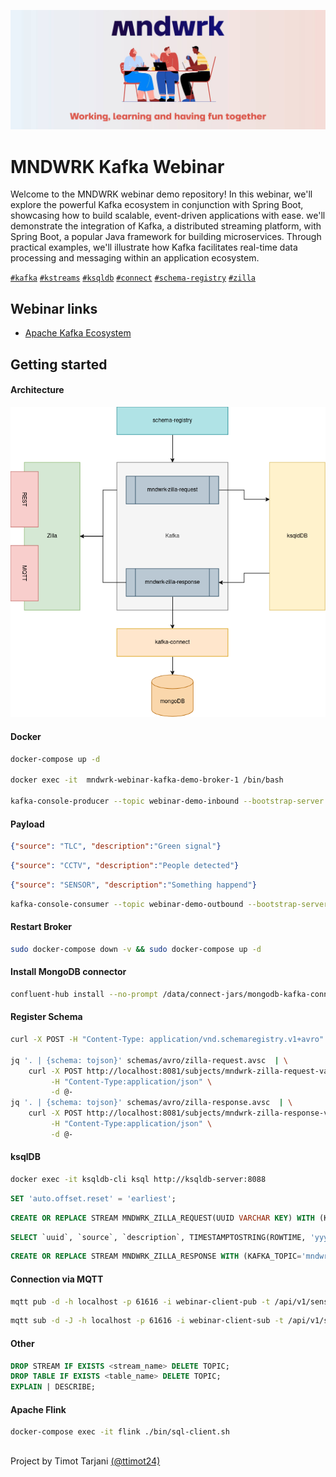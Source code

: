 ![cover](./src/main/resources/img/cover.jpg)
# MNDWRK Kafka Webinar



Welcome to the MNDWRK webinar demo repository! In this webinar, we'll explore the powerful Kafka ecosystem in conjunction with Spring Boot, showcasing how to build scalable, event-driven applications with ease.
we'll demonstrate the integration of Kafka, a distributed streaming platform, with Spring Boot, a popular Java framework for building microservices. Through practical examples, we'll illustrate how Kafka facilitates real-time data processing and messaging within an application ecosystem.

[`#kafka`](#) [`#kstreams`](#) [`#ksqldb`](#) [`#connect`](#) [`#schema-registry`](#) [`#zilla`](#)

## Webinar links

 - [Apache Kafka Ecosystem](https://www.mndwrk.com/events/digitalk-webinar-apache-kafka-ecosystem)

## Getting started

#### Architecture

![architecture](./architecture/mndwrk-demo.drawio.png)

#### Docker

```sh
docker-compose up -d

docker exec -it  mndwrk-webinar-kafka-demo-broker-1 /bin/bash

kafka-console-producer --topic webinar-demo-inbound --bootstrap-server localhost:9092
```

#### Payload

```json
{"source": "TLC", "description":"Green signal"}
```

```json
{"source": "CCTV", "description":"People detected"}
```

```json
{"source": "SENSOR", "description":"Something happend"}
```

```sh
kafka-console-consumer --topic webinar-demo-outbound --bootstrap-server localhost:9092
```

#### Restart Broker

```sh
sudo docker-compose down -v && sudo docker-compose up -d
```

#### Install MongoDB connector
```sh
confluent-hub install --no-prompt /data/connect-jars/mongodb-kafka-connect-mongodb-1.12.0.zip
```

#### Register Schema
```sh
curl -X POST -H "Content-Type: application/vnd.schemaregistry.v1+avro" -d@schemas/avro/zilla-request.avsc http://localhost:8081/subjects/mndwrk-zilla-request-value/versions | jq

jq '. | {schema: tojson}' schemas/avro/zilla-request.avsc  | \
    curl -X POST http://localhost:8081/subjects/mndwrk-zilla-request-value/versions \
         -H "Content-Type:application/json" \
         -d @-
jq '. | {schema: tojson}' schemas/avro/zilla-response.avsc  | \
    curl -X POST http://localhost:8081/subjects/mndwrk-zilla-response-value/versions \
         -H "Content-Type:application/json" \
         -d @-
```

#### ksqlDB
```sh
docker exec -it ksqldb-cli ksql http://ksqldb-server:8088
```

```sql
SET 'auto.offset.reset' = 'earliest';
```

```sql
CREATE OR REPLACE STREAM MNDWRK_ZILLA_REQUEST(UUID VARCHAR KEY) WITH (KAFKA_TOPIC='mndwrk-zilla-request', KEY_FORMAT='KAFKA', PARTITIONS=1, VALUE_FORMAT='AVRO');
```

```sql
SELECT `uuid`, `source`, `description`, TIMESTAMPTOSTRING(ROWTIME, 'yyyy-MM-dd HH:mm:ss.SSS') as `detectedAt` FROM MNDWRK_ZILLA_REQUEST EMIT CHANGES;
```

```sql
CREATE OR REPLACE STREAM MNDWRK_ZILLA_RESPONSE WITH (KAFKA_TOPIC='mndwrk-zilla-response', KEY_FORMAT='KAFKA', PARTITIONS=1, VALUE_FORMAT='AVRO') AS SELECT UUID as `uuid`, SOURCE as `source`, DESCRIPTION as `description`, TIMESTAMPTOSTRING(ROWTIME, 'yyyy-MM-dd HH:mm:ss.SSS') as `detectedAt` FROM MNDWRK_ZILLA_REQUEST EMIT CHANGES;
```

#### Connection via MQTT
```sh
mqtt pub -d -h localhost -p 61616 -i webinar-client-pub -t /api/v1/sensor-data/$(uuidgen) -m:file ./payload.mqtt
```
```sh
mqtt sub -d -J -h localhost -p 61616 -i webinar-client-sub -t /api/v1/sensor-data/#
```

#### Other

```sql
DROP STREAM IF EXISTS <stream_name> DELETE TOPIC;
DROP TABLE IF EXISTS <table_name> DELETE TOPIC;
EXPLAIN | DESCRIBE;
```

#### Apache Flink

```sh
docker-compose exec -it flink ./bin/sql-client.sh
```

##

Project by Timot Tarjani [(@ttimot24)](https://github.com/ttimot24)